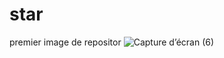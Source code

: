 # star
premier image de repositor
![Capture d’écran (6)](https://user-images.githubusercontent.com/87094191/127375581-4e463c1d-5370-44bc-a2e7-427c8335b7a0.png)
